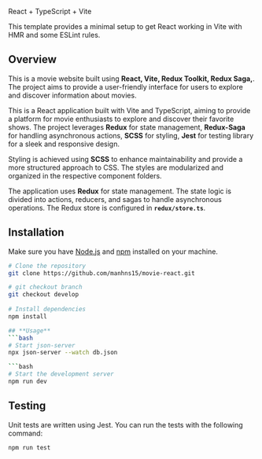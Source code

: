 React + TypeScript + Vite
 
This template provides a minimal setup to get React working in Vite with HMR and some ESLint rules.
 
## **Overview**
 
This is a movie website built using **React, Vite, Redux Toolkit, Redux Saga,**. The project aims to provide a user-friendly interface for users to explore and discover information about movies.
 
This is a React application built with Vite and TypeScript, aiming to provide a platform for movie enthusiasts to explore and discover their favorite shows. The project leverages **Redux** for state management, **Redux-Saga** for handling asynchronous actions, **SCSS** for styling, **Jest** for testing library for a sleek and responsive design.
 
Styling is achieved using **SCSS** to enhance maintainability and provide a more structured approach to CSS. The styles are modularized and organized in the respective component folders.
 
The application uses **Redux** for state management. The state logic is divided into actions, reducers, and sagas to handle asynchronous operations. The Redux store is configured in **`redux/store.ts`**.
 
## **Installation**
 
Make sure you have [Node.js](https://nodejs.org/) and [npm](https://www.npmjs.com/) installed on your machine.
 
```bash
# Clone the repository
git clone https://github.com/manhns15/movie-react.git

# git checkout branch
git checkout develop
 
# Install dependencies
npm install

## **Usage**
```bash
# Start json-server
npx json-server --watch db.json

```bash
# Start the development server
npm run dev
```

## **Testing**
Unit tests are written using Jest. You can run the tests with the following command:
```bash
npm run test
```